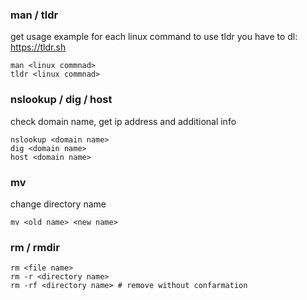 ### man / tldr
get usage example for each linux command
to use tldr you have to dl: https://tldr.sh
```shell
man <linux commnad>
tldr <linux commnad>
```

### nslookup / dig / host 
check domain name, get ip address and additional info
```shell
nslookup <domain name>
dig <domain name>
host <domain name>
```

### mv
change directory name
```shell
mv <old name> <new name>
```

### rm / rmdir
```shell
rm <file name>
rm -r <directory name>
rm -rf <directory name> # remove without confarmation
```
